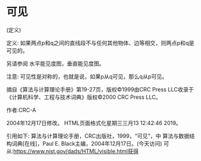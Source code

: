 # 可见


(定义)



定义:
如果两点p和q之间的直线段不与任何其他物体、边等相交，则两点p和q是可见的。



另请参阅
水平能见度图，垂直能见度图。



注意:
可见性是对称的，也就是说，如果p从q可见，那么q从p可见。


摘自《算法与计算理论手册》第19-27页，版权©1999由CRC Press LLC收录于《计算机科学、工程与技术词典》版权©2000 CRC Press LLC。


作者:CRC-A







2004年12月17日修改。
HTML页面格式化星期三三月13 12:42:46 2019。



引用如下:
算法与计算理论手册，CRC出版社，1999，“可见”，中
算法与数据结构词典[在线]，Paul E. Black主编，2004年12月17日。(今天访问)
可从:https://www.nist.gov/dads/HTML/visible.html获得
